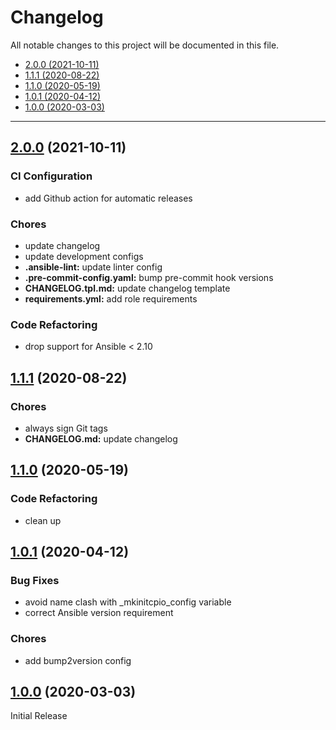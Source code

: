 # Changelog

All notable changes to this project will be documented in this file.

- [2.0.0 (2021-10-11)](#200-2021-10-11)
- [1.1.1 (2020-08-22)](#111-2020-08-22)
- [1.1.0 (2020-05-19)](#110-2020-05-19)
- [1.0.1 (2020-04-12)](#101-2020-04-12)
- [1.0.0 (2020-03-03)](#100-2020-03-03)

---

<a name="2.0.0"></a>
## [2.0.0](https://github.com/aisbergg/ansible-role-mkinitcpio/compare/v1.1.1...v2.0.0) (2021-10-11)

### CI Configuration

- add Github action for automatic releases

### Chores

- update changelog
- update development configs
- **.ansible-lint:** update linter config
- **.pre-commit-config.yaml:** bump pre-commit hook versions
- **CHANGELOG.tpl.md:** update changelog template
- **requirements.yml:** add role requirements

### Code Refactoring

- drop support for Ansible < 2.10


<a name="1.1.1"></a>
## [1.1.1](https://github.com/aisbergg/ansible-role-mkinitcpio/compare/v1.1.0...v1.1.1) (2020-08-22)

### Chores

- always sign Git tags
- **CHANGELOG.md:** update changelog


<a name="1.1.0"></a>
## [1.1.0](https://github.com/aisbergg/ansible-role-mkinitcpio/compare/v1.0.1...v1.1.0) (2020-05-19)

### Code Refactoring

- clean up


<a name="1.0.1"></a>
## [1.0.1](https://github.com/aisbergg/ansible-role-mkinitcpio/compare/v1.0.0...v1.0.1) (2020-04-12)

### Bug Fixes

- avoid name clash with _mkinitcpio_config variable
- correct Ansible version requirement

### Chores

- add bump2version config


<a name="1.0.0"></a>
## [1.0.0]() (2020-03-03)

Initial Release

